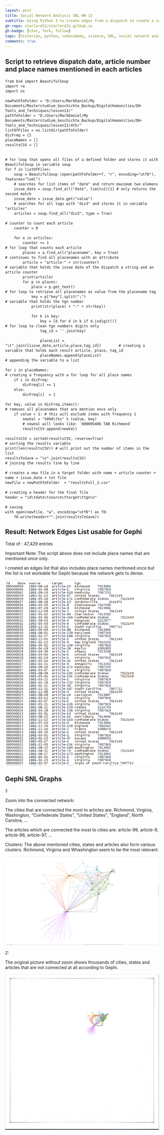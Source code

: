 ```yaml
---
layout: post
title: Social Network Analysis SNL HW 13
subtitle: Using Python 3 to create edges from a dispatch to create a social network graph with Gephi
gh-repo: starlord32/starlord32.github.io
gh-badge: [star, fork, follow]
tags: [historian, python, codecademy, science, SNL, social network analysis, gephi]
comments: true
---
```


## Script to retrieve dispatch date, article number and place names mentioned in each articles

```
from bs4 import BeautifulSoup
import re
import os

newPathToFolder = "D:/Users/MarkDaniel/My Documents/Masterstudium_Geschichte_Backup/DigitalHumanities/DH-Tools_and_Techniques/lesson13/"
pathToFolder = "D:/Users/MarkDaniel/My Documents/Masterstudium_Geschichte_Backup/DigitalHumanities/DH-Tools_and_Techniques/lesson11/4th/"
listOfFiles = os.listdir(pathToFolder)
dicFreq = {}
placeNames = []
resultsCSV = []


# for loop that opens all files of a defined folder and stores it with BeautifulSoup in variable soup
for f in listOfFiles:
    soup = BeautifulSoup (open(pathToFolder+f, "r", encoding="utf8"), features="lxml")
    # searches for list items of "date" and return maximum two elemens
    issue_date = soup.find_all("date", limit=2)[1] # only returns the second match
    issue_date = issue_date.get("value")
    # searches for all tags with "div3" and stores it in variable "articles"
    articles = soup.find_all("div3", type = True)
                                                                                # counter to count each article
    counter = 0

    for a in articles:
        counter += 1                                                            # for loop that counts each article
        places = a.find_all("placename", key = True)                            # continues to find all placenames with an attribute
        article = "article-" + str(counter)                                     # variable that holds the issue date of the dispatch a string and an article counter
        print(article)
        for p in places:
            place = p.get_text()                                                # for loop to retrieve all placenames as value from the placename tag
            key = p["key"].split(";")                                           # variable that holds the tgn number
            print(str(place) + "-" + str(key))

            for k in key:
                key = [d for d in k if d.isdigit()]                             # for loop to clean tgn numbers digits only
                tag_id = ''.join(key)

                placeList = "\t".join([issue_date,article,place,tag_id])        # creating a variable that holds each result article, place, tag_id
                placeNames.append(placeList)                                    # appending the variable to a list

for i in placeNames:                                                            # creating a frequency with a for loop for all place names
    if i in dicFreq:
        dicFreq[i] += 1
    else:
        dicFreq[i]  = 1

for key, value in dicFreq.items():                                              # removes all placenames that are mention once only
    if value > 1: # this will exclude items with frequency 1
        newVal = "%09d\t%s" % (value, key)
        # newVal will looks like: `000005486 TAB Richmond`
        resultsCSV.append(newVal)

resultsCSV = sorted(resultsCSV, reverse=True)                                   # sorting the results variable
print(len(resultsCSV)) # will print out the number of items in the list
resultsToSave = "\n".join(resultsCSV)                                           # joining the results line by line

# creates a new file in a target folder with name + article counter + name + issue_date + txt file
newfile = newPathToFolder  + "resultsFull_3.csv"

# creating a header for the final file
header = "id\tdate\tsource\ttarget\ttgn\n"

# saving
with open(newfile, "w", encoding="utf8") as f8:
    f8.write(header+"".join(resultsToSave))
```

## Result: Network Edges List usable for Gephi

Total of : 47,429 entries


Important Note: The script above does not include place names that are mentioned once only.

I created an edges list that also includes place names mentioned once but the list is not workable for Gephi because the network gets to dense.

![ResultsForGephi](/img/resultsFull_03.png)

## Gephi SNL Graphs

*1:*

Zoom into the connected network:


The cities that are connected the most to articles are: Richmond, Virginia, Washington, "Confederate States", "United States", "England", North Carolina, ...

The articles which are connected the most to cities are: article-99, article-9, article-96, article-97, ...

Clusters: The above mentioned cities, states and articles also form various clusters. Richmond, Virginia and Whashington seem to be the most relevant.


![GephiGraph](/img/final1.1.png)

*2:*

The original picture without zoom shows thousands of cities, states and articles that are not connected at all according to Gephi.

![GephiGraph](/img/final1.2.png)
